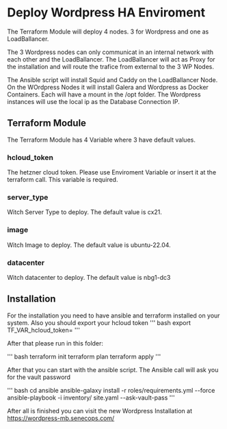 # Deploy Wordpress HA Enviroment
The Terraform Module will deploy 4 nodes. 
3 for Wordpress and one as LoadBallancer.

The 3 Wordpress nodes can only communicat in an internal network with each other and the LoadBallancer. 
The LoadBallancer will act as Proxy for the installation and will route the trafice from external to the 3 WP Nodes. 

The Ansible script will install Squid and Caddy on the LoadBallancer Node. 
On the WOrdpress Nodes it will install Galera and Wordpress as Docker Containers. 
Each will have a mount in the /opt folder. 
The Wordpress instances will use the local ip as the Database Connection IP. 


## Terraform Module
The Terraform Module has 4 Variable where 3 have default values. 

### hcloud_token
The hetzner cloud token. Please use Enviroment Variable or insert it at the terraform call.
This variable is required. 

### server_type
Witch Server Type to deploy. The default value is cx21.

### image
Witch Image to deploy. The default value is ubuntu-22.04.

### datacenter
Witch datacenter to deploy. The default value is nbg1-dc3

## Installation
For the installation you need to have ansible and terraform installed on your system. 
Also you should export your hcloud token
''' bash
export TF_VAR_hcloud_token=<YOUR TOKEN>
'''

After that please run in this folder: 

''' bash
terraform init
terraform plan
terraform apply
'''

After that you can start with the ansible script. The Ansible call will ask you for the vault password

''' bash
cd ansible
ansible-galaxy install -r roles/requirements.yml --force
ansible-playbook -i inventory/ site.yaml --ask-vault-pass
'''

After all is finished you can visit the new Wordpress Installation at https://wordpress-mb.senecops.com/
